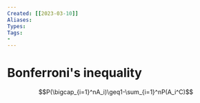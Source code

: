 ```yaml
---
Created: [[2023-03-10]]
Aliases: 
Types: 
Tags: 
- 
---
```

# Bonferroni's inequality
$$P(\bigcap_{i=1}^nA_i)\geq1-\sum_{i=1}^nP(A_i^C)$$